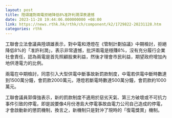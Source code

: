 ```yaml
---
layout: post
title: 陸頌雄對兩電拒絕降低8%准許利潤深表遺憾
date: 2023-11-28 19:44:06.000000000 +08:00
link: https://news.rthk.hk/rthk/ch/component/k2/1729822-20231128.htm
categories: rthk
---
```


工聯會立法會議員陸頌雄表示，對中電和港燈在《管制計劃協議》中期檢討，拒絕降低8%的「准許利潤」，表示非常遺憾，批評兩電是穩賺8%，沒有充分履行企業社會責任，認為兩電是首先照顧股東利益，然後才理會市民利益，期望政府增加內地供港電力的比例。

兩電在中期檢討，同意引入大型供電中斷事故新罰款制度，中電若供電中斷時數達到1500萬分鐘，會罰款2000萬元，港燈若斷電時數達500萬分鐘，會罰款約1000萬元。

工聯會議員郭偉強表示，新的罰款制度不適用於惡劣天氣、第三方破壞或不可抗力事件引致的停電，即是說要像4月份港島大停電事故由電力公司自己造成的停電，才會啟動新的懲罰機制，換言之，新機制只是對沖了現時的「復電獎賞」機制。
